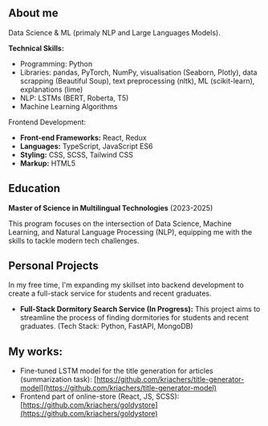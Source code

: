 ## About me

Data Science & ML (primaly NLP and Large Languages Models). 

**Technical Skills:**

* Programming: Python
* Libraries: pandas, PyTorch, NumPy, visualisation (Seaborn, Plotly), data scrapping (Beautiful Soup), text preprocessing (nltk), ML (scikit-learn), explanations (lime)
* NLP: LSTMs (BERT, Roberta, T5)
* Machine Learning Algorithms

Frontend Development:
* **Front-end Frameworks:** React, Redux
* **Languages:** TypeScript, JavaScript ES6
* **Styling:** CSS, SCSS, Tailwind CSS
* **Markup:** HTML5

## Education

**Master of Science in Multilingual Technologies** (2023-2025)

This program focuses on the intersection of Data Science, Machine Learning, and Natural Language Processing (NLP), equipping me with the skills to tackle modern tech challenges.


## Personal Projects

In my free time, I'm expanding my skillset into backend development to create a full-stack service for students and recent graduates. 

* **Full-Stack Dormitory Search Service (In Progress):** This project aims to streamline the process of finding dormitories for students and recent graduates. (Tech Stack: Python, FastAPI, MongoDB)
  
## My works:

- Fine-tuned LSTM model for the title generation for articles (summarization task): [https://github.com/kriachers/title-generator-model](https://github.com/kriachers/title-generator-model)  
- Frontend part of online-store (React, JS, SCSS): [https://github.com/kriachers/goldystore](https://github.com/kriachers/goldystore)

